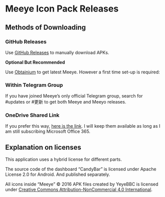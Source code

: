 # Meeye Icon Pack Releases

## Methods of Downloading

### GitHub Releases

Use [GitHub Releases](https://github.com/yeyebbc/meeye-releases/releases) to manually download APKs.

**Optional But Recommended**

Use [Obtainium](https://f-droid.org/en/packages/dev.imranr.obtainium.fdroid/) to get latest Meeye. However a first time set-up is required:

### Within Telegram Group

If you have joined Meeye’s only official Telegram group, search for #updates or #更新 to get both Meeye and Meeyo releases.

### OneDrive Shared Link

If you prefer this way, [here is the link](https://1drv.ms/f/c/dc6bae0a0009378c/Eow3CQAKrmsggNwn6gQAAAABQhLORX2toS1y1cUXGKodJw?e=Czcdsq). I will keep them available as long as I am still subscribing Microsoft Office 365.

## Explanation on licenses

This application uses a hybrid license for different parts.

The source code of the dashboard “CandyBar” is licensed under Apache License 2.0 for Android. And published separately.

All icons inside “Meeye” © 2016 APK files created by YeyeBBC is licensed under [Creative Commons Attribution-NonCommercial 4.0 International](https://creativecommons.org/licenses/by-nc/4.0/?ref=chooser-v1).
